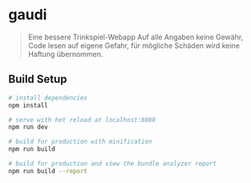 # gaudi

> Eine bessere Trinkspiel-Webapp
Auf alle Angaben keine Gewähr, Code lesen auf eigene Gefahr, für mögliche Schäden wird keine Haftung übernommen.

## Build Setup

``` bash
# install dependencies
npm install

# serve with hot reload at localhost:8080
npm run dev

# build for production with minification
npm run build

# build for production and view the bundle analyzer report
npm run build --report
```
